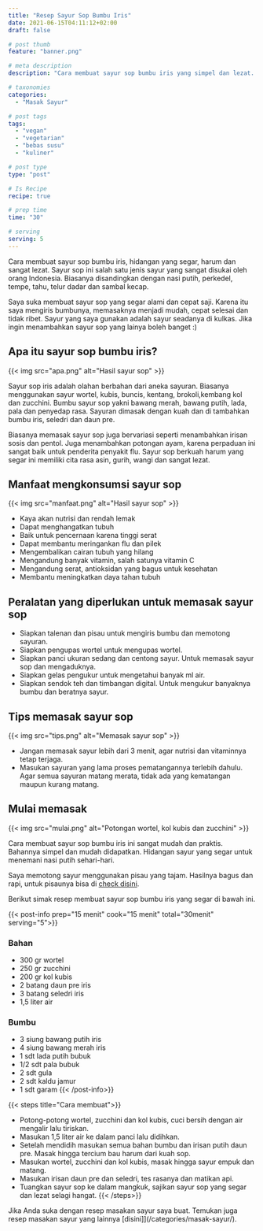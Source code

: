 ```yaml
---
title: "Resep Sayur Sop Bumbu Iris"
date: 2021-06-15T04:11:12+02:00
draft: false

# post thumb
feature: "banner.png"

# meta description
description: "Cara membuat sayur sop bumbu iris yang simpel dan lezat. Membuat masakan rumahan ini sangat mudah, tinggal cemplung-cempung, rebus dan selesai."

# taxonomies
categories:
  - "Masak Sayur"

# post tags
tags:
  - "vegan"
  - "vegetarian"
  - "bebas susu"
  - "kuliner"

# post type
type: "post"

# Is Recipe
recipe: true

# prep time
time: "30"

# serving
serving: 5
---
```

Cara membuat sayur sop bumbu iris, hidangan yang segar, harum dan sangat lezat. Sayur sop ini salah satu jenis sayur yang sangat disukai oleh orang Indonesia. Biasanya disandingkan dengan nasi putih, perkedel, tempe, tahu, telur dadar dan sambal kecap.

Saya suka membuat sayur sop yang segar alami dan cepat saji. Karena itu saya mengiris bumbunya, memasaknya menjadi mudah, cepat selesai dan tidak ribet. Sayur yang saya gunakan adalah sayur seadanya di kulkas. Jika ingin menambahkan sayur sop yang lainya boleh banget :)

## Apa itu sayur sop bumbu iris?

{{< img src="apa.png" alt="Hasil sayur sop" >}}

Sayur sop iris adalah olahan berbahan dari aneka sayuran. Biasanya menggunakan sayur wortel, kubis, buncis, kentang, brokoli,kembang kol dan zucchini. Bumbu sayur sop yakni bawang merah, bawang putih, lada, pala dan penyedap rasa. Sayuran dimasak dengan kuah dan di tambahkan bumbu iris, seledri dan daun pre.

Biasanya memasak sayur sop juga bervariasi seperti menambahkan irisan sosis dan pentol. Juga menambahkan potongan ayam, karena perpaduan ini sangat baik untuk penderita penyakit flu. Sayur sop berkuah harum yang segar ini memiliki cita rasa asin, gurih, wangi dan sangat lezat.

## Manfaat mengkonsumsi sayur sop

{{< img src="manfaat.png" alt="Hasil sayur sop" >}}

-   Kaya akan nutrisi dan rendah lemak
-   Dapat menghangatkan tubuh
-   Baik untuk pencernaan karena tinggi serat
-   Dapat membantu meringankan flu dan pilek
-   Mengembalikan cairan tubuh yang hilang
-   Mengandung banyak vitamin, salah satunya vitamin C
-   Mengandung serat, antioksidan yang bagus untuk kesehatan
-   Membantu meningkatkan daya tahan tubuh

## Peralatan yang diperlukan untuk memasak sayur sop

-   Siapkan talenan dan pisau untuk mengiris bumbu dan memotong sayuran.
-   Siapkan pengupas wortel untuk mengupas wortel.
-   Siapkan panci ukuran sedang dan centong sayur. Untuk memasak sayur sop dan mengaduknya.
-   Siapkan gelas pengukur untuk mengetahui banyak ml air.
-   Siapkan sendok teh dan timbangan digital. Untuk mengukur banyaknya bumbu dan beratnya sayur.

## Tips memasak sayur sop

{{< img src="tips.png" alt="Memasak sayur sop" >}}

-   Jangan memasak sayur lebih dari 3 menit, agar nutrisi dan vitaminnya tetap terjaga.
-   Masukan sayuran yang lama proses pematangannya terlebih dahulu. Agar semua sayuran matang merata, tidak ada yang kematangan maupun kurang matang.

## Mulai memasak

{{< img src="mulai.png" alt="Potongan wortel, kol kubis dan zucchini" >}}

Cara membuat sayur sop bumbu iris ini sangat mudah dan praktis. Bahannya simpel dan mudah didapatkan. Hidangan sayur yang segar untuk menemani nasi putih sehari-hari.

Saya memotong sayur menggunakan pisau yang tajam. Hasilnya bagus dan rapi, untuk pisaunya bisa di [check disini](https://s.click.aliexpress.com/e/_ABJJqr).

Berikut simak resep membuat sayur sop bumbu iris yang segar di bawah ini.

{{< post-info prep="15 menit" cook="15 menit" total="30menit" serving="5">}}

### Bahan

-   300 gr wortel
-   250 gr zucchini
-   200 gr kol kubis
-   2 batang daun pre iris
-   3 batang seledri iris
-   1,5 liter air

### Bumbu

-   3 siung bawang putih iris
-   4 siung bawang merah iris
-   1 sdt lada putih bubuk
-   1/2 sdt pala bubuk
-   2 sdt gula
-   2 sdt kaldu jamur
-   1 sdt garam
{{< /post-info>}}

{{< steps title="Cara membuat">}}
-   Potong-potong wortel, zucchini dan kol kubis, cuci bersih dengan air mengalir lalu tiriskan.
-   Masukan 1,5 liter air ke dalam panci lalu didihkan.
-   Setelah mendidih masukan semua bahan bumbu dan irisan putih daun pre. Masak hingga tercium bau harum dari kuah sop.
-   Masukan wortel, zucchini dan kol kubis, masak hingga sayur empuk dan matang.
-   Masukan irisan daun pre dan seledri, tes rasanya dan matikan api.
-   Tuangkan sayur sop ke dalam mangkuk, sajikan sayur sop yang segar dan lezat selagi hangat.
{{< /steps>}}

Jika Anda suka dengan resep masakan sayur saya buat. Temukan juga resep masakan sayur yang lainnya \[disini\]\](/categories/masak-sayur/).